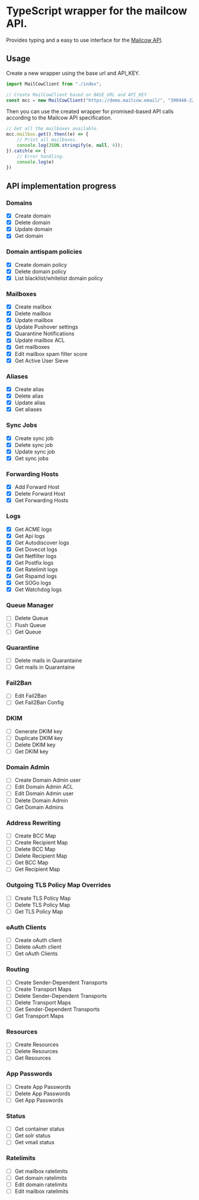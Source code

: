 # TypeScript wrapper for the mailcow API.

Provides typing and a easy to use interface for the [Mailcow API](https://mailcow.docs.apiary.io/#).
## Usage
Create a new wrapper using the base url and API_KEY.
```ts
import MailCowClient from "./index";

// Create MailCowClient based on BASE_URL and API_KEY
const mcc = new MailCowClient("https://demo.mailcow.email/", "390448-22B69F-FA37D9-19701B-6F033F");
```
Then you can use the created wrapper for promised-based API calls according to the Mailcow API specification.
```ts
// Get all the mailboxes available.
mcc.mailbox.get().then((e) => {
    // Print all mailboxes.
    console.log(JSON.stringify(e, null, 4));
}).catch(e => {
    // Error handling.
    console.log(e)
})
```

## API implementation progress
### Domains
- [x] Create domain
- [x] Delete domain
- [x] Update domain
- [x] Get domain

### Domain antispam policies
- [x] Create domain policy
- [x] Delete domain policy
- [x] List blacklist/whitelist domain policy

### Mailboxes
- [x] Create mailbox
- [x] Delete mailbox
- [x] Update mailbox
- [x] Update Pushover settings
- [x] Quarantine Notifications
- [x] Update mailbox ACL
- [x] Get mailboxes
- [x] Edit mailbox spam filter score
- [x] Get Active User Sieve

### Aliases
- [x] Create alias
- [x] Delete alias
- [x] Update alias
- [x] Get aliases

### Sync Jobs
- [x] Create sync job
- [x] Delete sync job
- [x] Update sync job
- [x] Get sync jobs

### Forwarding Hosts
- [x] Add Forward Host
- [x] Delete Forward Host
- [x] Get Forwarding Hosts

### Logs
- [x] Get ACME logs
- [x] Get Api logs
- [x] Get Autodiscover logs
- [x] Get Dovecot logs
- [x] Get Netfilter logs
- [x] Get Postfix logs
- [x] Get Ratelimit logs
- [x] Get Rspamd logs
- [x] Get SOGo logs
- [x] Get Watchdog logs

### Queue Manager
- [ ] Delete Queue
- [ ] Flush Queue
- [ ] Get Queue

### Quarantine
- [ ] Delete mails in Quarantaine
- [ ] Get mails in Quarantaine

### Fail2Ban
- [ ] Edit Fail2Ban
- [ ] Get Fail2Ban Config

### DKIM
- [ ] Generate DKIM key
- [ ] Duplicate DKIM key
- [ ] Delete DKIM key
- [ ] Get DKIM key

### Domain Admin
- [ ] Create Domain Admin user
- [ ] Edit Domain Admin ACL
- [ ] Edit Domain Admin user
- [ ] Delete Domain Admin
- [ ] Get Domain Admins

### Address Rewriting
- [ ] Create BCC Map
- [ ] Create Recipient Map
- [ ] Delete BCC Map
- [ ] Delete Recipient Map
- [ ] Get BCC Map
- [ ] Get Recipient Map

### Outgoing TLS Policy Map Overrides
- [ ] Create TLS Policy Map
- [ ] Delete TLS Policy Map
- [ ] Get TLS Policy Map

### oAuth Clients
- [ ] Create oAuth client
- [ ] Delete oAuth client
- [ ] Get oAuth Clients

### Routing
- [ ] Create Sender-Dependent Transports
- [ ] Create Transport Maps
- [ ] Delete Sender-Dependent Transports
- [ ] Delete Transport Maps
- [ ] Get Sender-Dependent Transports
- [ ] Get Transport Maps

### Resources
- [ ] Create Resources
- [ ] Delete Resources
- [ ] Get Resources

### App Passwords
- [ ] Create App Passwords
- [ ] Delete App Passwords
- [ ] Get App Passwords

### Status
- [ ] Get container status
- [ ] Get solr status
- [ ] Get vmail status

### Ratelimits
- [ ] Get mailbox ratelimits
- [ ] Get domain ratelimits
- [ ] Edit domain ratelimits
- [ ] Edit mailbox ratelimits
